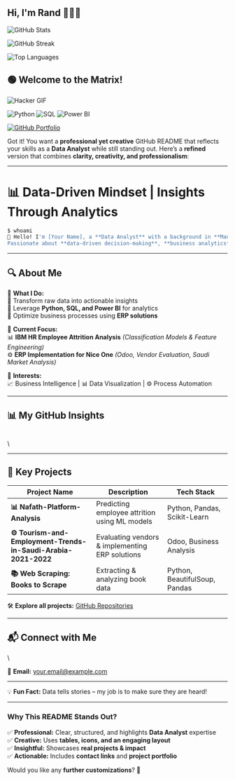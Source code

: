 ## Hi, I'm Rand 🙋🏻‍♀️

<!--
**Run-d1/Run-d1** is a ✨ _special_ ✨ repository because its `README.md` (this file) appears on your GitHub profile.

Here are some ideas to get you started:

- 🔭 I’m currently working on ...
- 🌱 I’m currently learning ...
- 👯 I’m looking to collaborate on ...
- 🤔 I’m looking for help with ...
- 💬 Ask me about ...
- 📫 How to reach me: ...
- 😄 Pronouns: ...
- ⚡ Fun fact: ...
-->


![GitHub Stats](https://github-readme-stats.vercel.app/api?username=yourusername&show_icons=true&theme=radical)

![GitHub Streak](https://github-readme-streak-stats.herokuapp.com/?user=yourusername&theme=dark)

![Top Languages](https://github-readme-stats.vercel.app/api/top-langs/?username=yourusername&layout=compact)

## 🟢 Welcome to the Matrix!  
![Hacker GIF](https://media.giphy.com/media/qgQUggAC3Pfv687qPC/giphy.gif)


![Python](https://img.shields.io/badge/Python-3.9-blue?logo=python)
![SQL](https://img.shields.io/badge/SQL-Database-orange)
![Power BI](https://img.shields.io/badge/PowerBI-Dashboard-yellow)



[![GitHub Portfolio](https://img.shields.io/badge/My_Projects-Click_Here-brightgreen)](https://github.com/yourusername?tab=repositories)


Got it! You want a **professional yet creative** GitHub README that reflects your skills as a **Data Analyst** while still standing out. Here’s a **refined** version that combines **clarity, creativity, and professionalism**:

---

# **📊 Data-Driven Mindset | Insights Through Analytics**

```bash
$ whoami  
👋 Hello! I'm [Your Name], a **Data Analyst** with a background in **Management Information Systems (MIS)**.  
Passionate about **data-driven decision-making**, **business analytics**, and **ERP systems**.
```



---

## **🔍 About Me**

📌 **What I Do:**\
🔹 Transform raw data into actionable insights\
🔹 Leverage **Python, SQL, and Power BI** for analytics\
🔹 Optimize business processes using **ERP solutions**

📌 **Current Focus:**\
📊 **IBM HR Employee Attrition Analysis** *(Classification Models & Feature Engineering)*\
⚙️ **ERP Implementation for Nice One** *(Odoo, Vendor Evaluation, Saudi Market Analysis)*

📌 **Interests:**\
📈 Business Intelligence | 📊 Data Visualization | ⚙️ Process Automation

---

## **📊 My GitHub Insights**

\
\


---

## **🚀 Key Projects**

| Project Name                         | Description                                     | Tech Stack                    |
| ------------------------------------ | ----------------------------------------------- | ----------------------------- |
| **📊 Nafath-Platform-Analysis**     | Predicting employee attrition using ML models   | Python, Pandas, Scikit-Learn  |
| **⚙️ Tourism-and-Employment-Trends-in-Saudi-Arabia-2021-2022**              | Evaluating vendors & implementing ERP solutions | Odoo, Business Analysis       |
| **📚 Web Scraping: Books to Scrape** | Extracting & analyzing book data                | Python, BeautifulSoup, Pandas |

🛠 **Explore all projects:** [GitHub Repositories](https://github.com/yourusername?tab=repositories)

---

## **📬 Connect with Me**

\


📩 **Email:** [your.email@example.com](mailto\:your.email@example.com)

---

💡 **Fun Fact:** Data tells stories – my job is to make sure they are heard!

---

### **Why This README Stands Out?**

✅ **Professional:** Clear, structured, and highlights **Data Analyst** expertise\
✅ **Creative:** Uses **tables, icons, and an engaging layout**\
✅ **Insightful:** Showcases **real projects & impact**\
✅ **Actionable:** Includes **contact links** and **project portfolio**

Would you like any **further customizations**? 🚀

